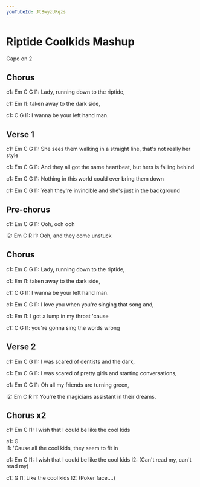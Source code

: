 ```yaml
---
youTubeId: JtBwyzURqzs
---
```


# Riptide Coolkids Mashup

Capo on 2

## Chorus
c1: Em    C                   G
l1: Lady, running down to the riptide,

c1:                   Em
l1: taken away to the dark side,

c1: C                    G
l1: I wanna be your left hand man.

## Verse 1
c1:               Em                                     C          G
l1: She sees them walking in a straight line, that's not really her style

c1:              Em                     C                      G
l1: And they all got the same heartbeat, but hers is falling behind

c1: Em                         C                G
l1: Nothing in this world could ever bring them down

c1: Em                      C                         G
l1: Yeah they're invincible and she's just in the background

## Pre-chorus
c1: Em   C   G
l1: Ooh, ooh ooh

l2: Em  C         R
l1: Ooh, and they come unstuck

## Chorus
c1: Em    C                   G
l1: Lady, running down to the riptide,

c1:                   Em
l1: taken away to the dark side,

c1: C                    G
l1: I wanna be your left hand man.

c1: Em           C                      G
l1: I love you when you're singing that song and,

c1:                    Em
l1: I got a lump in my throat 'cause

c1: C                           G
l1: you're gonna sing the words wrong

## Verse 2
c1: Em              C                G
l1: I was scared of dentists and the dark,

c1: Em              C                G
l1: I was scared of pretty girls and starting conversations,

c1:    Em     C                   G
l1: Oh all my friends are turning green,

l2:            Em        C                  R
l1: You're the magicians assistant in their dreams.

## Chorus x2

c1: Em                C
l1: I wish that I could be like the cool kids

c1: G                          
l1: 'Cause all the cool kids, they seem to fit in

c1: Em                  C
l1: I wish that I could be like the cool kids
l2: (Can't read my, can't read my)

c1: G
l1: Like the cool kids
l2: (Poker face....)